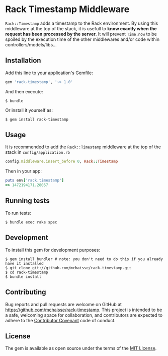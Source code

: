 # Rack Timestamp Middleware

`Rack::Timestamp` adds a timestamp to the Rack environment. By using this middleware at the top of the stack, it is usefull to **know exactly when the request has been processed by the server**. It will prevent `Time.now` to be spoiled by the execution time of the other middlewares and/or code within controllers/models/libs...

## Installation

Add this line to your application's Gemfile:

```ruby
gem 'rack-timestamp', '~> 1.0'
```

And then execute:

    $ bundle

Or install it yourself as:

    $ gem install rack-timestamp

## Usage

It is recommended to add the `Rack::Timestamp` middleware at the top of the stack in `config/application.rb`

```ruby
config.middleware.insert_before 0, Rack::Timestamp
```

Then in your app:

```ruby
puts env['rack.timestamp']
=> 1472194171.28057
```

## Running tests

To run tests:

    $ bundle exec rake spec

## Development

To install this gem for development purposes:

```shell
$ gem install bundler # note: you don't need to do this if you already have it installed
$ git clone git://github.com/mchaisse/rack-timestamp.git
$ cd rack-timestamp
$ bundle install
```

## Contributing

Bug reports and pull requests are welcome on GitHub at https://github.com/mchaisse/rack-timestamp. This project is intended to be a safe, welcoming space for collaboration, and contributors are expected to adhere to the [Contributor Covenant](http://contributor-covenant.org) code of conduct.


## License

The gem is available as open source under the terms of the [MIT License](http://opensource.org/licenses/MIT).

